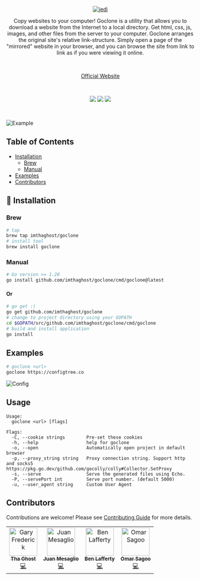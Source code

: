 <p align="center">
  <a href="https://goclone.io/">
    <img alt="jedi" src="docs/media/logo.png"> 
  </a>
</p>
<p align="center">
Copy websites to your computer! Goclone is a utility that allows you to download a website from the Internet to a local directory. Get html, css, js, images, and other files from the server to your computer. Goclone arranges the original site's relative link-structure. Simply open a page of the "mirrored" website in your browser, and you can browse the site from link to link as if you were viewing it online.
</p>
<br>
<p align="center"><a href="https://goclone.io/">Official Website</a></p>
<br>
<p align="center">
   <a href="https://goreportcard.com/report/github.com/imthaghost/goclone"><img src="https://goreportcard.com/badge/github.com/imthaghost/goclone"></a>
   <a href="https://github.com/imthaghost/goclone/actions/workflows/master-workflow.yml"><img src="https://github.com/imthaghost/goclone/actions/workflows/master-workflow.yml/badge.svg"></a>
   <a href="https://github.com/imthaghost/goclone/blob/master/LICENSE"><img src="https://img.shields.io/badge/License-MIT-yellow.svg"></a>
</p>
<br>


![Example](/docs/media/bitski.gif)

## Table of Contents

- [Installation](#installation)
  - [Brew](#brew)
  - [Manual](#manual)
- [Examples](#examples)
- [Contributors](#contributors)

<a name="installation"></a>

## 🚀 Installation

<a name="brew"></a>

### Brew

```bash
# tap
brew tap imthaghost/goclone
# install tool
brew install goclone
```

<a name="manual"></a>

### Manual

```bash
# Go version >= 1.20
go install github.com/imthaghost/goclone/cmd/goclone@latest
```
#### Or

```bash
# go get :)
go get github.com/imthaghost/goclone
# change to project directory using your GOPATH
cd $GOPATH/src/github.com/imthaghost/goclone/cmd/goclone
# build and install application
go install
```



<a name="examples"></a>

## Examples

```bash
# goclone <url>
goclone https://configtree.co
```

![Config](/docs/media/config.gif)

## Usage

```
Usage:
  goclone <url> [flags]

Flags:
  -C, --cookie strings        Pre-set these cookies
  -h, --help                  help for goclone
  -o, --open                  Automatically open project in default browser
  -p, --proxy_string string   Proxy connection string. Support http and socks5 https://pkg.go.dev/github.com/gocolly/colly#Collector.SetProxy
  -s, --serve                 Serve the generated files using Echo.
  -P, --servePort int         Serve port number. (default 5000)
  -u, --user_agent string     Custom User Agent
```

<a name="contributors"></a>

## Contributors

Contributions are welcome! Please see [Contributing Guide](https://github.com/imthaghost/goclone/blob/master/docs/CONTRIBUTING.md) for more details.

<table>
  <tr>
    <td align="center"><a href="https://github.com/imthaghost"><img src="https://avatars3.githubusercontent.com/u/46610773?s=460&v=4" width="75px;" alt="Gary Frederick"/><br /><sub><b>Tha Ghost</b></sub></a><br /><a href="https://github.com/imthaghost/goclone/commits?author=imthaghost" title="Code">💻</a></td>
    <td align="center"><a href="https://github.com/imthaghost"><img src="https://avatars.githubusercontent.com/u/29051129?v=4" width="75px;" alt="Juan Mesaglio"/><br /><sub><b>Juan Mesaglio</b></sub></a><br /><a href="https://github.com/mesaglio" title="Code">💻</a></td>
    <td align="center"><a href="https://github.com/tempor1s"><img src="https://avatars0.githubusercontent.com/u/29741401?s=460&u=1ca03db5bbb7046bab14f72b7d6e801b9b0ac6f0&v=4" width="75px;" alt="Ben Lafferty"/><br /><sub><b>Ben Lafferty</b></sub></a><br /><a href="https://github.com/imthaghost/goclone/commits?author=tempor1s" title="Code">💻</a></td>
    <td align="center"><a href="https://github.com/omarsagoo"><img src="https://avatars3.githubusercontent.com/u/47726951?s=460&u=b806148e1598b97c454820c9c17452db39441177&v=4" width="75px;" alt="Omar Sagoo"/><br /><sub><b>Omar Sagoo</b></sub></a><br /><a href="https://github.com/imthaghost/goclone/commits?author=omarsagoo" title="Code">💻</a></td>
  </tr>
